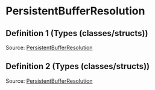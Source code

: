 # PersistentBufferResolution

## Definition 1 (Types (classes/structs))

Source: [PersistentBufferResolution](../csrc/scheduler/normalization_utils.cpp#L1724)

## Definition 2 (Types (classes/structs))

Source: [PersistentBufferResolution](../csrc/scheduler/utils.cpp#L379)

